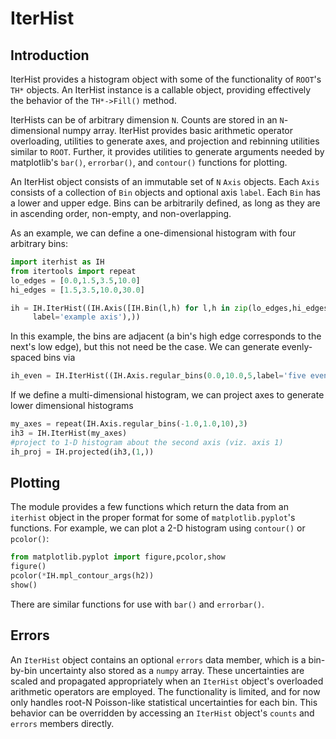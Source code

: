 # IterHist

## Introduction

IterHist provides a histogram object with some of the
functionality of `ROOT`'s `TH*` objects. An IterHist instance
is a callable object, providing effectively the behavior of
the `TH*->Fill()` method.

IterHists can be of arbitrary dimension `N`. Counts are stored
in an `N`-dimensional numpy array. IterHist provides basic
arithmetic operator overloading, utilities to generate
axes, and projection and rebinning utilities similar to `ROOT`.
Further, it provides utilities to generate arguments needed
by matplotlib's `bar()`, `errorbar()`, and `contour()` functions for plotting.

An IterHist object consists of an immutable set of `N` `Axis`
objects. Each `Axis` consists of a collection of `Bin` objects
and optional axis `label`. Each `Bin` has a lower and upper edge.
Bins can be arbitrarily defined, as long as they are in ascending
order, non-empty, and non-overlapping.

As an example, we can define a one-dimensional histogram
with four arbitrary bins:
```python
import iterhist as IH
from itertools import repeat
lo_edges = [0.0,1.5,3.5,10.0]
hi_edges = [1.5,3.5,10.0,30.0]

ih = IH.IterHist((IH.Axis([IH.Bin(l,h) for l,h in zip(lo_edges,hi_edges)],\
     label='example axis'),))
```

In this example, the bins are adjacent (a bin's high edge corresponds
to the next's low edge), but this not need be the case.
We can generate evenly-spaced bins via
```python
ih_even = IH.IterHist((IH.Axis.regular_bins(0.0,10.0,5,label='five evenly-spaced bins'),))
```

If we define a multi-dimensional histogram, we can project axes to generate
lower dimensional histograms
```python
my_axes = repeat(IH.Axis.regular_bins(-1.0,1.0,10),3)
ih3 = IH.IterHist(my_axes)
#project to 1-D histogram about the second axis (viz. axis 1)
ih_proj = IH.projected(ih3,(1,))
```

## Plotting

The module provides a few functions which return the data from an `iterhist` object
in the proper format for some of `matplotlib.pyplot`'s functions.
For example, we can plot a 2-D histogram using `contour()` or `pcolor()`:
```python
from matplotlib.pyplot import figure,pcolor,show
figure()
pcolor(*IH.mpl_contour_args(h2))
show()
```
There are similar functions for use with `bar()` and `errorbar()`.

## Errors

An `IterHist` object contains an optional `errors` data member,
which is a bin-by-bin uncertainty also stored as a `numpy` array.
These uncertainties are scaled and propagated appropriately
when an `IterHist` object's overloaded arithmetic operators are employed.
The functionality is limited, and for now only handles root-N
Poisson-like statistical uncertainties for each bin.
This behavior can be overridden by accessing an `IterHist` object's
`counts` and `errors` members directly.
